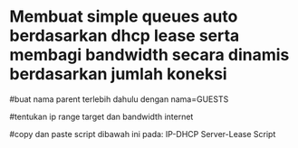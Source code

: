 # Membuat simple queues auto berdasarkan dhcp lease serta membagi bandwidth secara dinamis berdasarkan jumlah koneksi

#buat nama parent terlebih dahulu dengan nama=GUESTS

#tentukan ip range target dan bandwidth internet

#copy dan paste script dibawah ini pada: IP-DHCP Server-Lease Script
